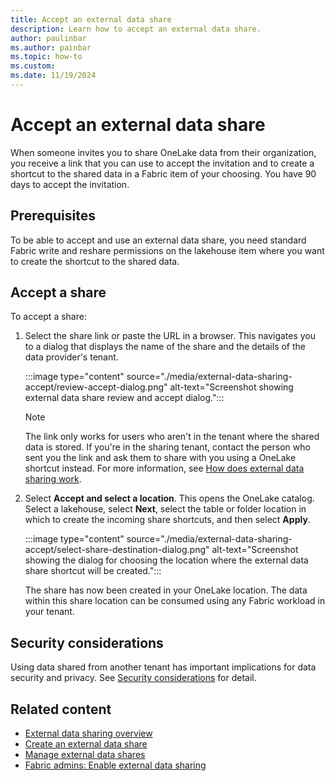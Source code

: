 ```yaml
---
title: Accept an external data share
description: Learn how to accept an external data share.
author: paulinbar
ms.author: painbar
ms.topic: how-to
ms.custom:
ms.date: 11/19/2024
---
```


# Accept an external data share

When someone invites you to share OneLake data from their organization, you receive a link that you can use to accept the invitation and to create a shortcut to the shared data in a Fabric item of your choosing. You have 90 days to accept the invitation.

## Prerequisites

To be able to accept and use an external data share, you need standard Fabric write and reshare permissions on the lakehouse item where you want to create the shortcut to the shared data.

## Accept a share

To accept a share:

1. Select the share link or paste the URL in a browser. This navigates you to a dialog that displays the name of the share and the details of the data provider's tenant.

    :::image type="content" source="./media/external-data-sharing-accept/review-accept-dialog.png" alt-text="Screenshot showing external data share review and accept dialog.":::

    > [!NOTE] 
    > The link only works for users who aren't in the tenant where the shared data is stored. If you're in the sharing tenant, contact the person who sent you the link and ask them to share with you using a OneLake shortcut instead. For more information, see [How does external data sharing work](./external-data-sharing-overview.md#how-does-external-data-sharing-work).

1. Select **Accept and select a location**. This opens the OneLake catalog. Select a lakehouse, select **Next**, select the table or folder location in which to create the incoming share shortcuts, and then select **Apply**.

    :::image type="content" source="./media/external-data-sharing-accept/select-share-destination-dialog.png" alt-text="Screenshot showing the dialog for choosing the location where the external data share shortcut will be created.":::

    The share has now been created in your OneLake location. The data within this share location can be consumed using any Fabric workload in your tenant.

## Security considerations

Using data shared from another tenant has important implications for data security and privacy. See [Security considerations](./external-data-sharing-overview.md#security-considerations) for detail.

## Related content

* [External data sharing overview](./external-data-sharing-overview.md)
* [Create an external data share](./external-data-sharing-create.md)
* [Manage external data shares](./external-data-sharing-manage.md)
* [Fabric admins: Enable external data sharing](./external-data-sharing-enable.md)
